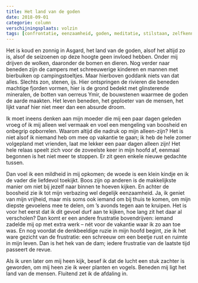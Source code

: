 ```yaml
---
title: Het land van de goden
date: 2018-09-01
categorie: column
verschijningsplaats: volzin
tags: [confrontatie, eenzaamheid, goden, meditatie, stilstaan, zelfkennis]
---
```


Het is koud en zonnig in Asgard, het land van de goden, alsof het  altijd zo is, alsof de seizoenen op deze hoogte geen invloed hebben.  Onder mij drijven de wolken, daaronder de bomen en dieren. Nog verder  naar beneden zijn de campers met schreeuwerige kinderen en mannen met  bierbuiken op campingstoeltjes. Maar hierboven goddank niets van dat  alles. Slechts zon, stenen, ijs. Hier ontspringen de rivieren die  beneden machtige fjorden vormen, hier is de grond bedekt met  glinsterende mineralen, de botten van oerreus Ymir, de bouwstenen  waarmee de goden de aarde maakten. Het leven beneden, het geploeter van  de mensen, het lijkt vanaf hier niet meer dan een absurde droom.

Ik moet ineens denken aan mijn moeder die mij een paar dagen geleden  vroeg of ik mij alleen wel vermaak en voel een mengeling van boosheid en  onbegrip opborrelen. Waarom altijd die nadruk op mijn alleen-zijn? Het  is niet alsof ik niemand heb om mee op vakantie te gaan; ik heb de hele  zomer volgepland met vrienden, laat me lekker een paar dagen alleen  zijn! Het hele relaas speelt zich voor de zoveelste keer in mijn hoofd  af, eenmaal begonnen is het niet meer te stoppen. Er zit geen enkele  nieuwe gedachte tussen.

Dan voel ik een mildheid in mij opkomen; de woede is een klein kindje  en ik de vader die liefdevol toekijkt. Boos zijn op anderen is de  makkelijkste manier om niet bij jezelf naar binnen te hoeven kijken. En  achter de boosheid zie ik tot mijn verbazing wel degelijk eenzaamheid.  Ja, ik geniet van mijn vrijheid, maar mis soms ook iemand om bij thuis  te komen, om mijn diepste gevoelens mee te delen, om ’s avonds tegen aan  te kruipen. Het is voor het eerst dat ik dit gevoel durf aan te kijken,  hoe lang zit het daar al verscholen? Dan komt er een andere frustratie  bovendrijven: iemand zadelde mij op met extra werk – nét voor de  vakantie waar ik zo aan toe was. En nog voordat de denkbeeldige ruzie in  mijn hoofd begint, zie ik het ware gezicht van de frustratie: een  schreeuw om een beetje rust en ruimte in mijn leven. Dan is het hek van  de dam; iedere frustratie van de laatste tijd passeert de revue.

Als ik uren later om mij heen kijk, besef ik dat de lucht een stuk  zachter is geworden, om mij heen zie ik weer planten en vogels. Beneden  mij ligt het land van de mensen. Fluitend zet ik de afdaling in.